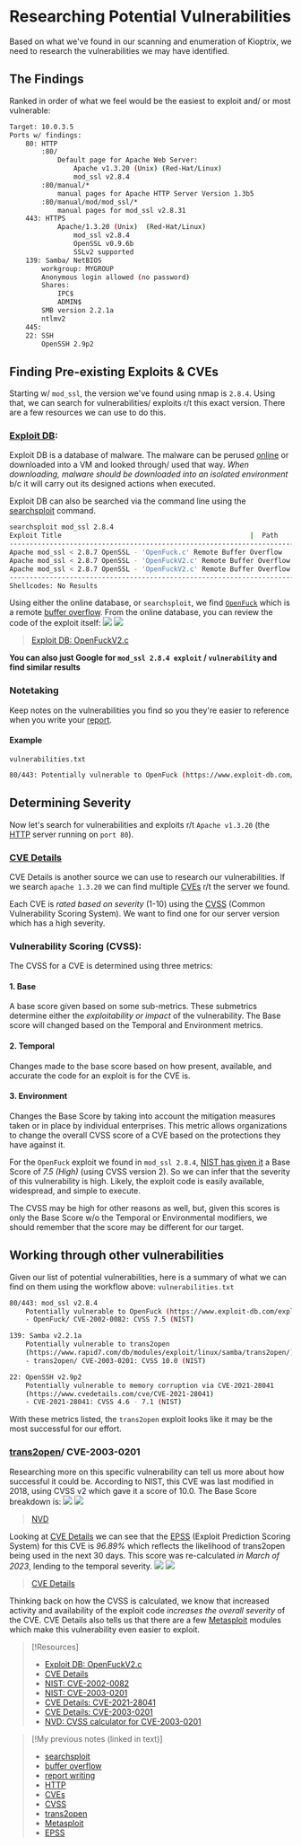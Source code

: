 
# Researching Potential Vulnerabilities
Based on what we've found in our scanning and enumeration of Kioptrix, we need to research the vulnerabilities we may have identified.
## The Findings
Ranked in order of what we feel would be the easiest to exploit and/ or most vulnerable:
```bash
Target: 10.0.3.5
Ports w/ findings:
	80: HTTP
		:80/
			Default page for Apache Web Server:
				Apache v1.3.20 (Unix) (Red-Hat/Linux)
				mod_ssl v2.8.4
		:80/manual/*
			manual pages for Apache HTTP Server Version 1.3b5
		:80/manual/mod/mod_ssl/*
			manual pages for mod_ssl v2.8.31
	443: HTTPS
			Apache/1.3.20 (Unix)  (Red-Hat/Linux) 
				mod_ssl v2.8.4 
				OpenSSL v0.9.6b
				SSLv2 supported
	139: Samba/ NetBIOS
		workgroup: MYGROUP
		Anonymous login allowed (no password)
		Shares:
			IPC$
			ADMIN$
		SMB version 2.2.1a
		ntlmv2
	445: 
	22: SSH
		OpenSSH 2.9p2 
```
## Finding Pre-existing Exploits & CVEs
Starting w/ `mod_ssl`, the version we've found using nmap is `2.8.4`. Using that, we can search for vulnerabilities/ exploits r/t this exact version. There are a few resources we can use to do this.
### [Exploit DB](/cybersecurity/tools/exploitation/exploit-db.md):
Exploit DB is a database of malware. The malware can be perused [online](https://www.exploit-db.com/exploits/764) or downloaded into a VM and looked through/ used that way. *When downloading, malware should be downloaded into an isolated environment* b/c it will carry out its designed actions when executed.

Exploit DB can also be searched via the command line using the [searchsploit](/cybersecurity/tools/exploitation/searchsploit.md) command.
```bash
searchsploit mod_ssl 2.8.4
Exploit Title                                               |  Path
--------------------------------------------------------------------------------------
Apache mod_ssl < 2.8.7 OpenSSL - 'OpenFuck.c' Remote Buffer Overflow                                                                              | unix/remote/21671.c
Apache mod_ssl < 2.8.7 OpenSSL - 'OpenFuckV2.c' Remote Buffer Overflow (1)                                                                        | unix/remote/764.c
Apache mod_ssl < 2.8.7 OpenSSL - 'OpenFuckV2.c' Remote Buffer Overflow (2)                                                                        | unix/remote/47080.c
--------------------------------------------------------------------------------------
Shellcodes: No Results
```
Using either the online database, or `searchsploit`, we find [`OpenFuck`](/cybersecurity/vulnerabilities/openfuck.md) which is a remote [buffer overflow](/cybersecurity/TTPs/exploitation/binary-exploitation/buffer-overflow.md). From the online database, you can review the code of the exploit itself:
![](PNPT/PNPT-pics/researching-vulns-1.png)
![](/PNPT-study-guide/PNPT-pics/researching-vulns-1.png)
> [Exploit DB: OpenFuckV2.c](https://www.exploit-db.com/exploits/764)

**You can also just Google for `mod_ssl 2.8.4 exploit` / `vulnerability` and find similar results**
### Notetaking
Keep notes on the vulnerabilities you find so you they're easier to reference when you write your [report](/cybersecurity/pen-testing/report-writing.md).
#### Example
`vulnerabilities.txt`
```bash
80/443: Potentially vulnerable to OpenFuck (https://www.exploit-db.com/exploits/764)
```
## Determining Severity
Now let's search for vulnerabilities and exploits r/t `Apache v1.3.20` (the [HTTP](/www/HTTP.md) server running on `port 80`).
### [CVE Details](https://cvedetails.com)
CVE Details is another source we can use to research our vulnerabilities. If we search `apache 1.3.20` we can find multiple [CVEs](/cybersecurity/resources/CVEs.md) r/t the server we found.

Each CVE is *rated based on severity* (1-10) using the [CVSS](/cybersecurity/resources/CVSS.md) (Common Vulnerability Scoring System). We want to find one for our server version which has a high severity.
### Vulnerability Scoring (CVSS):
The CVSS for a CVE is determined using three metrics:
#### 1. Base
A base score given based on some sub-metrics. These submetrics determine  either the *exploitability or impact* of the vulnerability. The Base score will changed based on the Temporal and Environment metrics.
#### 2. Temporal
Changes made to the base score based on how present, available, and accurate the code for an exploit is for the CVE is.
#### 3. Environment
Changes the Base Score by taking into account the mitigation measures taken or in place by individual enterprises. This metric allows organizations to change the overall CVSS score of a CVE based on the protections they have against it.

For the `OpenFuck` exploit we found in `mod_ssl 2.8.4`, [NIST has given it](https://nvd.nist.gov/vuln/detail/CVE-2002-0082) a Base Score of *7.5 (High)* (using CVSS version 2). So we can infer that the severity of this vulnerability is high. Likely, the exploit code is easily available, widespread, and simple to execute.

The CVSS may be high for other reasons as well, but, given this scores is only the Base Score w/o the Temporal or Environmental modifiers, we should remember that the score may be different for our target.
## Working through other vulnerabilities
Given our list of potential vulnerabilities, here is a summary of what we can find on them using the workflow above:
`vulnerabilities.txt`
```bash
80/443: mod_ssl v2.8.4
	Potentially vulnerable to OpenFuck (https://www.exploit-db.com/exploits/764)
	- OpenFuck/ CVE-2002-0082: CVSS 7.5 (NIST)

139: Samba v2.2.1a
	Potentially vulnerable to trans2open 
	(https://www.rapid7.com/db/modules/exploit/linux/samba/trans2open/)
	- trans2open/ CVE-2003-0201: CVSS 10.0 (NIST)

22: OpenSSH v2.9p2 
	Potentially vulnerable to memory corruption via CVE-2021-28041
	(https://www.cvedetails.com/cve/CVE-2021-28041)
	- CVE-2021-28041: CVSS 4.6 - 7.1 (NIST)
```
With these metrics listed, the `trans2open` exploit looks like it may be the most successful for our effort.
### [trans2open](/cybersecurity/vulnerabilities/trans2.md)/ CVE-2003-0201
Researching more on this specific vulnerability can tell us more about how successful it could be. According to NIST, this CVE was last modified in 2018, using CVSS v2 which gave it a score of 10.0. The Base Score breakdown is:
![](PNPT/PNPT-pics/researching-vulns-3.png)
![](/PNPT-study-guide/PNPT-pics/researching-vulns-3.png)
> [NVD](https://nvd.nist.gov/vuln-metrics/cvss/v2-calculator?name=CVE-2003-0201&vector=(AV:N/AC:L/Au:N/C:C/I:C/A:C)&version=2.0&source=NIST)

Looking at [CVE Details](https://www.cvedetails.com/epss/CVE-2003-0201/epss-score-history.html) we can see that the [EPSS](/cybersecurity/resources/EPSS.md) (Exploit Prediction Scoring System) for this CVE is *96.89%* which reflects the likelihood of trans2open being used in the next 30 days. This score was re-calculated *in March of 2023*, lending to the temporal severity.
![](PNPT/PNPT-pics/researching-vulns-2.png)
![](/PNPT-study-guide/PNPT-pics/researching-vulns-3.png)
> [CVE Details](https://www.cvedetails.com/epss/CVE-2003-0201/epss-score-history.html)

Thinking back on how the CVSS is calculated, we know that increased activity and availability of the exploit code *increases the overall severity* of the CVE. CVE Details also tells us that there are a few [Metasploit](/cybersecurity/tools/exploitation/metasploit.md) modules which make this vulnerability even easier to exploit.

> [!Resources]
> - [Exploit DB: OpenFuckV2.c](https://www.exploit-db.com/exploits/764)
> - [CVE Details](https://cvedetails.com)
> - [NIST: CVE-2002-0082](https://nvd.nist.gov/vuln/detail/CVE-2002-0082)
> - [NIST: CVE-2003-0201](https://nvd.nist.gov/vuln/detail/CVE-2003-0201)
> - [CVE Details: CVE-2021-28041](https://www.cvedetails.com/cve/CVE-2021-28041)
> - [CVE Details: CVE-2003-0201](https://www.cvedetails.com/cve/CVE-2003-0201/)
> - [NVD: CVSS calculator for CVE-2003-0201](https://nvd.nist.gov/vuln-metrics/cvss/v2-calculator?name=CVE-2003-0201&vector=(AV:N/AC:L/Au:N/C:C/I:C/A:C)&version=2.0&source=NIST)

> [!My previous notes (linked in text)]
> - [searchsploit](https://github.com/TrshPuppy/obsidian-notes/tree/main/cybersecurity/tools/reverse-engineering/searchsploit.md)
> - [buffer overflow](https://github.com/TrshPuppy/obsidian-notes/tree/main/cybersecurity/TTPs/exploitation/buffer-overflow.md)
> - [report writing](https://github.com/TrshPuppy/obsidian-notes/tree/main/cybersecurity/pen-testing/report-writing.md)
> - [HTTP](https://github.com/TrshPuppy/obsidian-notes/tree/main/networking/protocols/HTTP.md)
> - [CVEs](https://github.com/TrshPuppy/obsidian-notes/tree/main/cybersecurity/literature/CVEs.md)
> - [CVSS](https://github.com/TrshPuppy/obsidian-notes/tree/main/cybersecurity/literature/CVSS.md) 
> - [trans2open](https://github.com/TrshPuppy/obsidian-notes/tree/main/cybersecurity/vulnerabilities/trans2.md)
> - [Metasploit](https://github.com/TrshPuppy/obsidian-notes/tree/main/cybersecurity/tools/metasploit.md)
> - [EPSS](https://github.com/TrshPuppy/obsidian-notes/tree/main/cybersecurity/literature/EPSS.md) 



